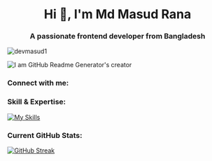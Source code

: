 <h1 align="center">Hi 👋, I'm Md Masud Rana</h1>
<h3 align="center">A passionate frontend developer from Bangladesh</h3>

<p align="left"> <img src="https://komarev.com/ghpvc/?username=devmasud1&label=Profile%20views&color=0e75b6&style=flat" alt="devmasud1" /> </p>

![I am GitHub Readme Generator's creator](https://arturssmirnovs.github.io/github-profile-readme-generator/images/banner.png)


<h3 align="left">Connect with me:</h3>
<p align="left">
</p>

<h3 align="left">Skill & Expertise:</h3>

[![My Skills](https://skillicons.dev/icons?i=html,css,bootstrap,tailwind,js,react,nodejs,express,mongodb,git,github,figma)](https://skillicons.dev)

<h3>Current GitHub Stats:</h3>

[![GitHub Streak](https://github-readme-streak-stats.herokuapp.com?user=devmasud1&theme=dark&card_width=500)](https://git.io/streak-stats)
